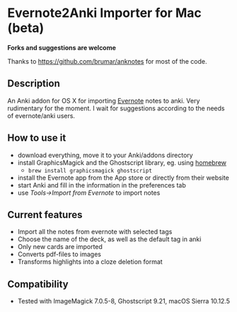 # Evernote2Anki Importer for Mac (beta)

**Forks and suggestions are welcome**

Thanks to https://github.com/brumar/anknotes for most of the code.

## Description
An Anki addon for OS X for importing [Evernote](https://www.evernote.com) notes to anki. Very rudimentary for the moment. I wait for suggestions according to the needs of evernote/anki users.

## How to use it
- download everything, move it to your Anki/addons directory
- install GraphicsMagick and the Ghostscript library, eg. using [homebrew](https://brew.sh/)
  - ```brew install graphicsmagick ghostscript```
- install the Evernote app from the App store or directly from their website
- start Anki and fill in the information in the preferences tab
- use _Tools->Import from Evernote_ to import notes

## Current features
- Import all the notes from evernote with selected tags
- Choose the name of the deck, as well as the default tag in anki
- Only new cards are imported
- Converts pdf-files to images
- Transforms highlights into a cloze deletion format

## Compatibility
- Tested with ImageMagick 7.0.5-8, Ghostscript 9.21, macOS Sierra 10.12.5